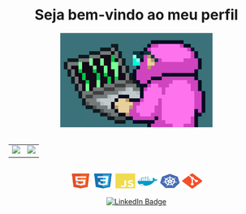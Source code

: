 <h1 align="center">Seja bem-vindo ao meu perfil</h1>

<div align="center">
  <img src="banner.gif" width="300px">
</div>
</br>

<table align="center">
  <tr>
    <td>
      <img height="150em" src="https://github-readme-stats.vercel.app/api?username=LohanMB&show_icons=true&theme=chartreuse-dark"/>
    </td>
    <td>
      <img height="150em" src="https://github-readme-stats.vercel.app/api/top-langs/?username=LohanMB&layout=compact&langs_count=7&theme=chartreuse-dark"/>
    </td>
  </tr>
</table>

<div class="devicons" align="center" style="display: inline_block"></br>
  <img align="center" alt="Lohan-HTML" height="30" width="40" src="https://raw.githubusercontent.com/devicons/devicon/master/icons/html5/html5-original.svg">
  <img align="center" alt="Lohan-CSS" height="30" width="40" src="https://raw.githubusercontent.com/devicons/devicon/master/icons/css3/css3-original.svg">
  <img align="center" alt="Lohan-Js" height="30" width="40" src="https://raw.githubusercontent.com/devicons/devicon/master/icons/javascript/javascript-plain.svg">
  <img align="center" alt="Lohan-Js" height="30" width="40" src="https://raw.githubusercontent.com/devicons/devicon/master/icons/docker/docker-plain.svg">
  <img align="center" alt="Lohan-Js" height="30" width="40" src="https://raw.githubusercontent.com/devicons/devicon/master/icons/kubernetes/kubernetes-plain.svg">
  <img align="center" alt="Lohan-Js" height="30" width="40" src="https://raw.githubusercontent.com/devicons/devicon/master/icons/git/git-plain.svg">
</div>
</br>

<div align="center">
    <a href="https://www.linkedin.com/in/lohan-m-borges-7040531b2/">
      <img src="https://img.shields.io/badge/LinkedIn-blue?stule=for-the-badge&logo=linkedin&logoColor=white" alt="LinkedIn Badge"/>
    </a>
</div>
 
